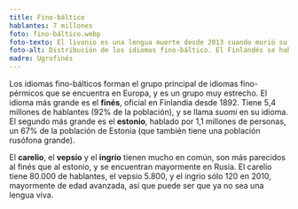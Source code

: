 ```yaml
---
title: Fino-báltico
hablantes: 7 millones
foto: fino-báltico.webp
foto-texto: El livonio es una lengua muerte desde 2013 cuando murió su última hablante.
foto-alt: Distribución de los idiomas fino-báltico. El Finlandés se habla en la mayoría de Finlandia, aunque menos en unas franjas oestes (donde se habla más el sueco) y en el norte extremo. Al este de Finlandia de habla se Carelio una zona geográfica bastante grande, y más al este y al sur se habla el Vepsio. En Estonia se habla el Estonio, y al este se habla el ingrio en una parte pequeña de Rusia.
madre: Ugrofinés
---
```


Los idiomas fino-bálticos forman el grupo principal de idiomas fino-pérmicos que se encuentra en Europa, y es un grupo muy estrecho. El idioma más grande es el **finés**, oficial en Finlandia desde 1892. Tiene 5,4 millones de hablantes (92% de la población), y se llama *suomi* en su idioma. El segundo más grande es el **estonio**, hablado por 1,1 millones de personas, un 67% de la población de Estonia (que también tiene una población rusófona grande).

El **carelio**, el **vepsio** y el **ingrio** tienen mucho en común, son más parecidos al finés que al estonio, y se encuentran mayormente en Rusia. El carelio tiene 80.000 de hablantes, el vepsio 5.800, y el ingrio sólo 120 en 2010, mayormente de edad avanzada, así que puede ser que ya no sea una lengua viva.